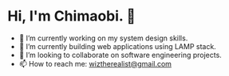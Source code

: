 # Hi, I'm Chimaobi. 👋


- 🔭 I’m currently working on my system design skills.
- 🌱 I’m currently building web applications using LAMP stack.
- 👯 I’m looking to collaborate on software engineering projects.
- 📫 How to reach me: wiztherealist@gmail.com
